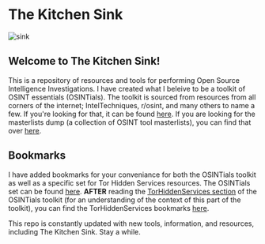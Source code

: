 # The Kitchen Sink
![sink](https://github.com/user-attachments/assets/b1a2cdef-30d9-477a-815c-39be617fa7f7)

## Welcome to The Kitchen Sink!
This is a repository of resources and tools for performing Open Source Intelligence Investigations. I have created what I beleive to be a toolkit of OSINT essentials (OSINTials). The toolkit is sourced from resources from all corners of the internet; IntelTechniques, r/osint, and many others to name a few. If you're looking for that, it can be found [here](https://github.com/OSINTI4L/The-Kitchen-Sink/blob/main/OSINTials.md). If you are looking for the masterlists dump (a collection of OSINT tool masterlists), you can find that over [here](https://github.com/OSINTI4L/The-Kitchen-Sink/blob/main/Masterlists.md).

## Bookmarks
I have added bookmarks for your conveniance for both the OSINTials toolkit as well as a specific set for Tor Hidden Services resources. The OSINTials set can be found [here](https://github.com/OSINTI4L/The-Kitchen-Sink/blob/main/Bookmarks/OSINTialBookmarks.html). **AFTER** reading the [TorHiddenServices section](https://github.com/OSINTI4L/The-Kitchen-Sink/blob/main/OSINTials.md#tor-hidden-services) of the OSINTials toolkit (for an understanding of the context of this part of the toolkit), you can find the TorHiddenServices bookmarks [here](https://github.com/OSINTI4L/The-Kitchen-Sink/blob/main/Bookmarks/TorHiddenServicesBookmarks.html).

This repo is constantly updated with new tools, information, and resources, including The Kitchen Sink. Stay a while.

